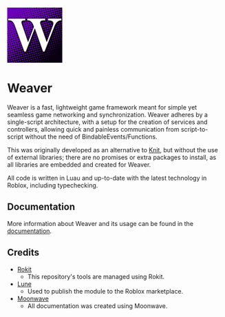 ![Weaver](assets/logo/LOGO128.png)

# Weaver

Weaver is a fast, lightweight game framework meant for simple yet seamless game networking and synchronization. Weaver adheres by a single-script architecture, with a setup for the creation of services and controllers, allowing quick and painless communication from script-to-script without the need of BindableEvents/Functions.

This was originally developed as an alternative to [Knit](https://github.com/Sleitnick/Knit), but without the use of external libraries; there are no promises or extra packages to install, as all libraries are embedded and created for Weaver.

All code is written in Luau and up-to-date with the latest technology in Roblox, including typechecking.

## Documentation

More information about Weaver and its usage can be found in the [documentation](https://paracosm-daemon.github.io/Weaver/).

## Credits

* [Rokit](https://github.com/rojo-rbx/rokit)
	* This repository's tools are managed using Rokit.
* [Lune](https://github.com/lune-org/lune)
	* Used to publish the module to the Roblox marketplace.
* [Moonwave](https://github.com/evaera/moonwave)
	* All documentation was created using Moonwave.
